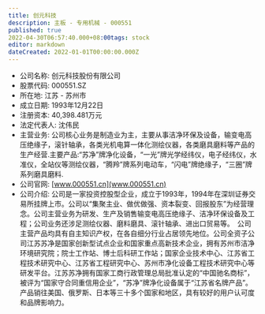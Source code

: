 ```yaml
---
title: 创元科技
description: 主板 - 专用机械 - 000551
published: true
2022-04-30T06:57:40.000+08:00tags: stock
editor: markdown
dateCreated: 2022-01-01T00:00:00.000Z
---
```


- 公司名称: 创元科技股份有限公司
- 股票代码: 000551.SZ
- 所在地: 江苏 - 苏州市
- 成立日期: 1993年12月22日
- 注册资本: 40,398.481万元
- 法定代表人: 沈伟民
- 主营业务: 公司核心业务是制造业为主，主要从事洁净环保及设备，输变电高压绝缘子，滚针轴承，各类光机电算一体化测绘仪器，各类磨具磨料等产品的生产经营.主要产品:“苏净”牌净化设备，“一光”牌光学经纬仪，电子经纬仪，水准仪，全站仪等测绘仪器，“腾羚”牌系列电动车，“闪电”牌绝缘子，“三圈”牌系列磨具磨料.
- 公司官网: [www.000551.cn](www.000551.cn)
- 公司介绍: 公司是一家投资控股型企业，成立于1993年，1994年在深圳证券交易所挂牌上市。公司以“集聚主业、做优做强、资本裂变、回报股东”为经营理念。公司主营业务为研发、生产及销售输变电高压绝缘子、洁净环保设备及工程；公司业务还涉足测绘仪器、磨料磨具、滚针轴承、进出口贸易等。　公司主营产品均具有自主知识产权，在各自细分行业占居领先地位。公司全资子公司江苏苏净是国家创新型试点企业和国家重点高新技术企业，拥有苏州市洁净环境研究院；院士工作站、博士后科研工作站；国家企业技术中心、江苏省工程技术研究中心、江苏省工程研究中心、苏州市净化设备工程技术研究中心等研发平台。江苏苏净拥有国家工商行政管理总局批准认定的“中国驰名商标”，被评为“国家守合同重信用企业”，“苏净”牌净化设备属于“江苏省名牌产品”。产品销往美国、俄罗斯、日本等三十多个国家和地区，具有较好的用户认可度和品牌影响力。


